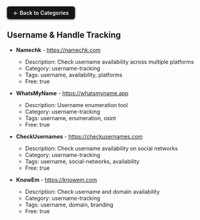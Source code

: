 <div align="left">
<a href="../README.md#-categories" style="display:inline-block;padding:8px 16px;background:#161616;border-radius:6px;color:whitesmoke;font-weight:600;text-decoration:none;box-shadow:0 1px 4px #3a3939ff;margin:10px 0px 0px">← Back to Categories</a>
</div>

## Username & Handle Tracking

- **Namechk** - https://namechk.com
  - Description: Check username availability across multiple platforms
  - Category: username-tracking
  - Tags: username, availability, platforms
  - Free: true

- **WhatsMyName** - https://whatsmyname.app
  - Description: Username enumeration tool
  - Category: username-tracking
  - Tags: username, enumeration, osint
  - Free: true

- **CheckUsernames** - https://checkusernames.com
  - Description: Check username availability on social networks
  - Category: username-tracking
  - Tags: username, social-networks, availability
  - Free: true

- **KnowEm** - https://knowem.com
  - Description: Check username and domain availability
  - Category: username-tracking
  - Tags: username, domain, branding
  - Free: true